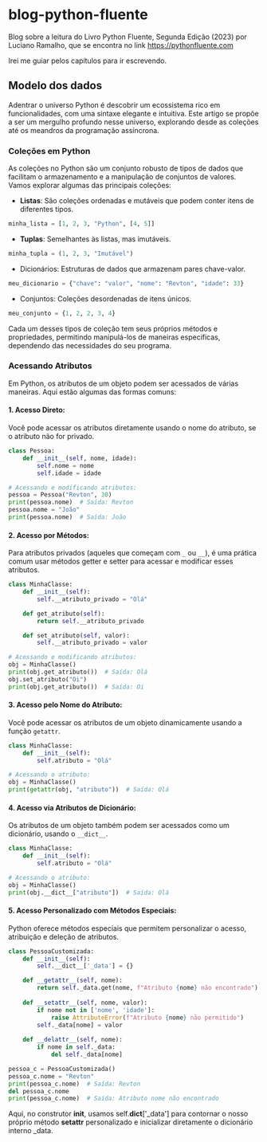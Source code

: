 # blog-python-fluente
Blog sobre a leitura do Livro Python Fluente, Segunda Edição (2023) por Luciano Ramalho, que se encontra no link https://pythonfluente.com

Irei me guiar pelos capítulos para ir escrevendo.

## Modelo dos dados

Adentrar o universo Python é descobrir um ecossistema rico em funcionalidades, com uma sintaxe elegante e intuitiva. Este artigo se propõe a ser um mergulho profundo nesse universo, explorando desde as coleções até os meandros da programação assíncrona.

### Coleções em Python

As coleções no Python são um conjunto robusto de tipos de dados que facilitam o armazenamento e a manipulação de conjuntos de valores. Vamos explorar algumas das principais coleções:

- **Listas**: São coleções ordenadas e mutáveis que podem conter itens de diferentes tipos.
````python
minha_lista = [1, 2, 3, "Python", [4, 5]]
````

- **Tuplas**: Semelhantes às listas, mas imutáveis.
````python
minha_tupla = (1, 2, 3, "Imutável")
````

- Dicionários: Estruturas de dados que armazenam pares chave-valor.
````python
meu_dicionario = {"chave": "valor", "nome": "Revton", "idade": 33}
````

- Conjuntos: Coleções desordenadas de itens únicos.
````python
meu_conjunto = {1, 2, 2, 3, 4}
````

Cada um desses tipos de coleção tem seus próprios métodos e propriedades, permitindo manipulá-los de maneiras específicas, dependendo das necessidades do seu programa.

### Acessando Atributos

Em Python, os atributos de um objeto podem ser acessados de várias maneiras. Aqui estão algumas das formas comuns:

#### 1. Acesso Direto:

Você pode acessar os atributos diretamente usando o nome do atributo, se o atributo não for privado.
````python
class Pessoa:
    def __init__(self, nome, idade):
        self.nome = nome
        self.idade = idade

# Acessando e modificando atributos:
pessoa = Pessoa("Revton", 30)
print(pessoa.nome)  # Saída: Revton
pessoa.nome = "João"
print(pessoa.nome)  # Saída: João
````

#### 2. Acesso por Métodos:

Para atributos privados (aqueles que começam com `_` ou `__`), é uma prática comum usar métodos getter e setter para acessar e modificar esses atributos.
````python
class MinhaClasse:
    def __init__(self):
        self.__atributo_privado = "Olá"

    def get_atributo(self):
        return self.__atributo_privado

    def set_atributo(self, valor):
        self.__atributo_privado = valor

# Acessando e modificando atributos:
obj = MinhaClasse()
print(obj.get_atributo())  # Saída: Olá
obj.set_atributo("Oi")
print(obj.get_atributo())  # Saída: Oi
````

#### 3. Acesso pelo Nome do Atributo:

Você pode acessar os atributos de um objeto dinamicamente usando a função `getattr`.
````python
class MinhaClasse:
    def __init__(self):
        self.atributo = "Olá"

# Acessando o atributo:
obj = MinhaClasse()
print(getattr(obj, "atributo"))  # Saída: Olá
````

#### 4. Acesso via Atributos de Dicionário:

Os atributos de um objeto também podem ser acessados como um dicionário, usando o `__dict__`.
````python
class MinhaClasse:
    def __init__(self):
        self.atributo = "Olá"

# Acessando o atributo:
obj = MinhaClasse()
print(obj.__dict__["atributo"])  # Saída: Olá
````

#### 5. Acesso Personalizado com Métodos Especiais:

Python oferece métodos especiais que permitem personalizar o acesso, atribuição e deleção de atributos.
````python
class PessoaCustomizada:
    def __init__(self):
        self.__dict__['_data'] = {}

    def __getattr__(self, nome):
        return self._data.get(nome, f"Atributo {nome} não encontrado")
    
    def __setattr__(self, nome, valor):
        if nome not in ['nome', 'idade']:
            raise AttributeError(f"Atributo {nome} não permitido")
        self._data[nome] = valor
    
    def __delattr__(self, nome):
        if nome in self._data:
            del self._data[nome]

pessoa_c = PessoaCustomizada()
pessoa_c.nome = "Revton"
print(pessoa_c.nome)  # Saída: Revton
del pessoa_c.nome
print(pessoa_c.nome)  # Saída: Atributo nome não encontrado
````
Aqui, no construtor __init__, usamos self.__dict__['_data'] para contornar o nosso próprio método __setattr__ personalizado e inicializar diretamente o dicionário interno _data.

